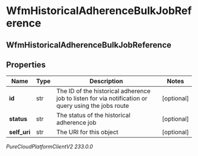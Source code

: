 # WfmHistoricalAdherenceBulkJobReference

## WfmHistoricalAdherenceBulkJobReference

## Properties

|Name | Type | Description | Notes|
|------------ | ------------- | ------------- | -------------|
| **id** | str | The ID of the historical adherence job to listen for via notification or query using the jobs route | [optional] |
| **status** | str | The status of the historical adherence job | [optional] |
| **self_uri** | str | The URI for this object | [optional] |



_PureCloudPlatformClientV2 233.0.0_

